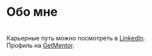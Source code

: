 <h1>Обо мне</h1>
<br />
Карьерные путь можно посмотреть в <a href="https://www.linkedin.com/in/elina-razina/" rel="nofollow">LinkedIn</a>.
<br />
Профиль на <a href="https://getmentor.dev/mentor/elina-razina-3127" rel="nofollow">GetMentor</a>.

<!--
**ERazina/ERazina** is a ✨ _special_ ✨ repository because its `README.md` (this file) appears on your GitHub profile.

Here are some ideas to get you started:

- 🔭 I’m currently working on ...
- 🌱 I’m currently learning ...
- 👯 I’m looking to collaborate on ...
- 🤔 I’m looking for help with ...
- 💬 Ask me about ...
- 📫 How to reach me: ...
- 😄 Pronouns: ...
- ⚡ Fun fact: ...
-->

